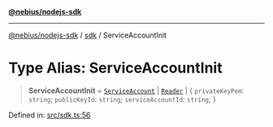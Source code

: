 [**@nebius/nodejs-sdk**](../../README.md)

---

[@nebius/nodejs-sdk](../../README.md) / [sdk](../README.md) / ServiceAccountInit

# Type Alias: ServiceAccountInit

> **ServiceAccountInit** = [`ServiceAccount`](../../runtime/service_account/service_account/classes/ServiceAccount.md) \| [`Reader`](../../runtime/service_account/service_account/interfaces/Reader.md) \| \{ `privateKeyPem`: `string`; `publicKeyId`: `string`; `serviceAccountId`: `string`; \}

Defined in: [src/sdk.ts:56](https://github.com/nebius/nodejs-sdk/blob/b305f8e478cb0251c26d73900b264b3bd9a5cc58/src/sdk.ts#L56)
